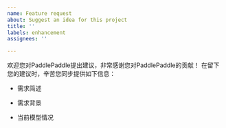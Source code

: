 ```yaml
---
name: Feature request
about: Suggest an idea for this project
title: ''
labels: enhancement
assignees: ''

---
```


欢迎您对PaddlePaddle提出建议，非常感谢您对PaddlePaddle的贡献！
在留下您的建议时，辛苦您同步提供如下信息：

- 需求简述

- 需求背景

- 当前模型情况
